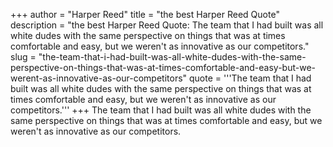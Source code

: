 +++
author = "Harper Reed"
title = "the best Harper Reed Quote"
description = "the best Harper Reed Quote: The team that I had built was all white dudes with the same perspective on things that was at times comfortable and easy, but we weren't as innovative as our competitors."
slug = "the-team-that-i-had-built-was-all-white-dudes-with-the-same-perspective-on-things-that-was-at-times-comfortable-and-easy-but-we-werent-as-innovative-as-our-competitors"
quote = '''The team that I had built was all white dudes with the same perspective on things that was at times comfortable and easy, but we weren't as innovative as our competitors.'''
+++
The team that I had built was all white dudes with the same perspective on things that was at times comfortable and easy, but we weren't as innovative as our competitors.
